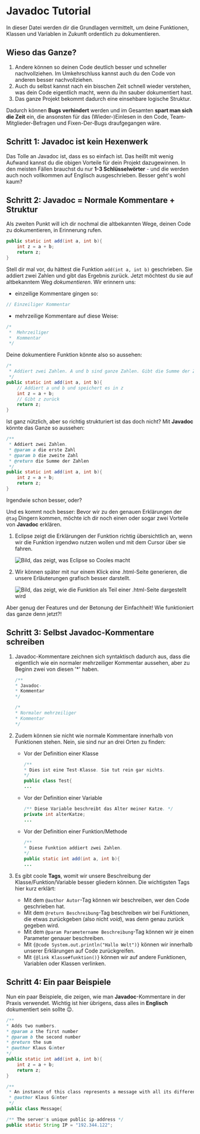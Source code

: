 # Javadoc Tutorial
In dieser Datei werden dir die Grundlagen vermittelt, um deine Funktionen, Klassen und Variablen in Zukunft ordentlich zu dokumentieren.

## Wieso das Ganze?

1. Andere können so deinen Code deutlich besser und schneller nachvollziehen. Im Umkehrschluss kannst auch du den Code von anderen besser nachvollziehen.
2. Auch du selbst kannst nach ein bisschen Zeit schnell wieder verstehen, was dein Code eigentlich macht, wenn du ihn sauber dokumentiert hast.
3. Das ganze Projekt bekommt dadurch eine einsehbare logische Struktur.

Dadurch können **Bugs verhindert** werden und im Gesamten **spart man sich die Zeit** ein, die ansonsten für das (Wieder-)Einlesen in den Code, Team-Mitglieder-Befragen und Fixen-Der-Bugs draufgegangen wäre.

## Schritt 1: Javadoc ist kein Hexenwerk

Das Tolle an Javadoc ist, dass es so einfach ist. Das heißt mit wenig Aufwand kannst du die obigen Vorteile für dein Projekt dazugewinnen. In den meisten Fällen brauchst du nur **1-3 Schlüsselwörter** - und die werden auch noch vollkommen auf Englisch ausgeschrieben. Besser geht's wohl kaum?

## Schritt 2: Javadoc = Normale Kommentare + Struktur

Als zweiten Punkt will ich dir nochmal die altbekannten Wege, deinen Code zu dokumentieren, in Erinnerung rufen.

```java
public static int add(int a, int b){
    int z = a + b;
    return z;
}
```
Stell dir mal vor, du hättest die Funktion `add(int a, int b)` geschrieben. Sie addiert zwei Zahlen und gibt das Ergebnis zurück. 
Jetzt möchtest du sie auf altbekanntem Weg *dokumentieren*. Wir erinnern uns:

- einzeilige Kommentare gingen so:
```java
// Einzeiliger Kommentar
```
- mehrzeilige Kommentare auf diese Weise: 
```java
/*
 *  Mehrzeiliger
 *  Kommentar
 */
```
Deine dokumentiere Funktion könnte also so aussehen:
```java
/*
 * Addiert zwei Zahlen. A und b sind ganze Zahlen. Gibt die Summe der Zahlen zurück.
 */
public static int add(int a, int b){
    // Addiert a und b und speichert es in z
    int z = a + b;
    // Gibt z zurück
    return z;
}
```
Ist ganz nützlich, aber so richtig strukturiert ist das doch nicht? Mit **Javadoc** könnte das Ganze so aussehen:
```java
/**
 * Addiert zwei Zahlen.
 * @param a die erste Zahl
 * @param b die zweite Zahl
 * @return die Summe der Zahlen
 */
public static int add(int a, int b){
    int z = a + b;
    return z;
}
```
Irgendwie schon besser, oder?

Und es kommt noch besser: Bevor wir zu den genauen Erklärungen der `@tag` Dingern kommen, möchte ich dir noch einen oder sogar zwei Vorteile von **Javadoc** erklären.

1. Eclipse zeigt die Erklärungen der Funktion richtig übersichtlich an, wenn wir die Funktion irgendwo nutzen wollen und mit dem Cursor über sie fahren.

    ![Bild, das zeigt, was Eclipse so Cooles macht](https://i.ibb.co/XCHCfbD/Unbenannt.png)

2. Wir können später mit nur einem Klick eine .html-Seite generieren, die unsere Erläuterungen grafisch besser darstellt.

    ![Bild, das zeigt, wie die Funktion als Teil einer .html-Seite dargestellt wird](https://i.ibb.co/4KPSynD/Unbenannt2.png)

Aber genug der Features und der Betonung der Einfachheit! Wie funktioniert das ganze denn jetzt?!

## Schritt 3: Selbst Javadoc-Kommentare schreiben

1. Javadoc-Kommentare zeichnen sich syntaktisch dadurch aus, dass die eigentlich wie ein normaler mehrzeiliger Kommentar aussehen, aber zu Beginn zwei von diesen '*' haben.
    ```java
    /**
    * Javadoc-
    * Kommentar
    */
    ```
    ```java
    /*
    * Normaler mehrzeiliger
    * Kommentar
    */
    ```
2. Zudem können sie nicht wie normale Kommentare innerhalb von Funktionen stehen. Nein, sie sind nur an drei Orten zu finden:

    - Vor der Definition einer Klasse
        ```java
        /**
        * Dies ist eine Test-Klasse. Sie tut rein gar nichts.
        */
        public class Test{
        ...
        ```
    - Vor der Definition einer Variable
        ```java
        /** Diese Variable beschreibt das Alter meiner Katze. */
        private int alterKatze;
        ...
        ```
    - Vor der Definition einer Funktion/Methode
        ```java
        /**
        * Diese Funktion addiert zwei Zahlen.
        */
        public static int add(int a, int b){
        ...
        ```
3. Es gibt coole **Tags**, womit wir unsere Beschreibung der Klasse/Funktion/Variable besser gliedern können. Die wichtigsten Tags hier kurz erklärt:
    - Mit dem `@author Autor`-Tag können wir beschreiben, wer den Code geschrieben hat.
    - Mit dem `@return Beschreibung`-Tag beschreiben wir bei Funktionen, die etwas zurückgeben (also nicht _void_), was denn genau zurück gegeben wird.
    - Mit dem `@param Parametername Beschreibung`-Tag können wir je einen Parameter genauer beschreiben.
    - Mit `{@code System.out.println("Hallo Welt")}` können wir innerhalb unserer Erklärungen auf Code zurückgreifen.
    - Mit `{@link Klasse#funktion()}` können wir auf andere Funktionen, Variablen oder Klassen verlinken.

## Schritt 4: Ein paar Beispiele

Nun ein paar Beispiele, die zeigen, wie man **Javadoc**-Kommentare in der Praxis verwendet. Wichtig ist hier übrigens, dass alles in **Englisch** dokumentiert sein sollte 😉.

```java
/**
* Adds two numbers.
* @param a the first number
* @param b the second number
* @return the sum
* @author Klaus Günter
*/
public static int add(int a, int b){
    int z = a + b;
    return z;
}
```
```java
/**
 * An instance of this class represents a message with all its different attributes.
 * @author Klaus Günter
 */
public class Message{
```
```java
/** The server's unique public ip-address */
public static String IP = "192.344.122";
```
